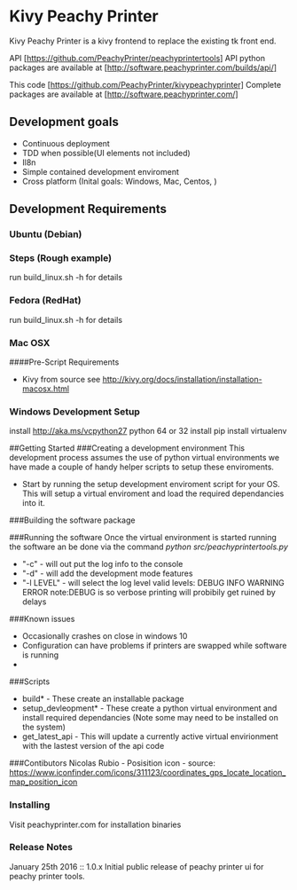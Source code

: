 # Kivy Peachy Printer
Kivy Peachy Printer is a kivy frontend to replace the existing tk front end.

API [https://github.com/PeachyPrinter/peachyprintertools]
API python packages are available at [http://software.peachyprinter.com/builds/api/]

This code [https://github.com/PeachyPrinter/kivypeachyprinter]
Complete packages are available at [http://software.peachyprinter.com/]

## Development goals
 - Continuous deployment
 - TDD when possible(UI elements not included)
 - Il8n
 - Simple contained development enviroment
 - Cross platform (Inital goals: Windows, Mac, Centos, )


## Development Requirements
### Ubuntu (Debian)

### Steps (Rough example)
run build_linux.sh -h for details

### Fedora (RedHat)
run build_linux.sh -h for details

### Mac OSX
####Pre-Script Requirements
 - Kivy from source see http://kivy.org/docs/installation/installation-macosx.html

### Windows Development Setup
install 
    http://aka.ms/vcpython27
    python 64 or 32
    install pip
    install virtualenv

##Getting Started
###Creating a development environment
This development process assumes the use of python virtual environments we have made a couple of handy helper scripts to setup these enviroments.
 - Start by running the setup development enviroment script for your OS. This will setup a virtual enviroment and load the required dependancies into it.

###Building the software package

###Running the software
Once the virtual environment is started running the software an be done via the command *python src/peachyprintertools.py*
 - "-c"  - will out put the log info to the console
 - "-d"  - will add the development mode features
 - "-l LEVEL" - will select the log level valid levels: DEBUG INFO WARNING ERROR  note:DEBUG is so verbose printing will probibily get ruined by delays

###Known issues
 - Occasionally crashes on close in windows 10
 - Configuration can have problems if printers are swapped while software is running
 - 

###Scripts
 - build*  - These create an installable package
 - setup_devleopment*  - These create a python virtual environment and install required dependancies (Note some may need to be installed on the system)
 - get_latest_api  - This will update a currently active virtual envirionment with the lastest version of the api code 

###Contibutors
Nicolas Rubio - Posisition icon - source: https://www.iconfinder.com/icons/311123/coordinates_gps_locate_location_map_position_icon

### Installing
Visit peachyprinter.com for installation binaries

### Release Notes
January 25th  2016 :: 1.0.x Initial public release of peachy printer ui for peachy printer tools.
